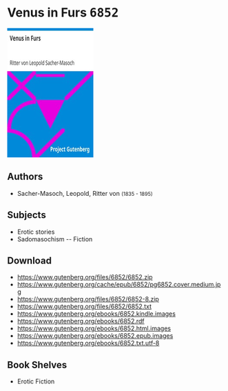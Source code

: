 # Venus in Furs <kbd>6852</kbd>

![](./cover.medium.jpg "")

## Authors


 - Sacher-Masoch, Leopold, Ritter von <small>(1835 - 1895)</small>

## Subjects


 - Erotic stories
 - Sadomasochism -- Fiction

## Download


 - https://www.gutenberg.org/files/6852/6852.zip
 - https://www.gutenberg.org/cache/epub/6852/pg6852.cover.medium.jpg
 - https://www.gutenberg.org/files/6852/6852-8.zip
 - https://www.gutenberg.org/files/6852/6852.txt
 - https://www.gutenberg.org/ebooks/6852.kindle.images
 - https://www.gutenberg.org/ebooks/6852.rdf
 - https://www.gutenberg.org/ebooks/6852.html.images
 - https://www.gutenberg.org/ebooks/6852.epub.images
 - https://www.gutenberg.org/ebooks/6852.txt.utf-8

## Book Shelves


 - Erotic Fiction
